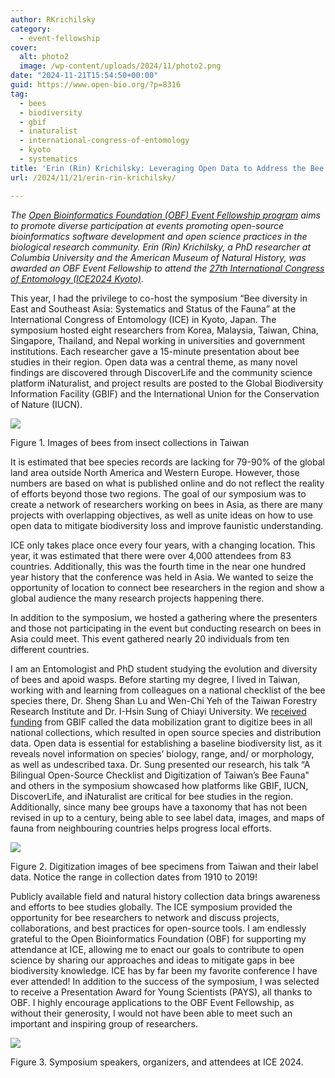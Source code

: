 ```yaml
---
author: RKrichilsky
category:
  - event-fellowship
cover:
  alt: photo2
  image: /wp-content/uploads/2024/11/photo2.png
date: "2024-11-21T15:54:50+00:00"
guid: https://www.open-bio.org/?p=8316
tag:
  - bees
  - biodiversity
  - gbif
  - inaturalist
  - international-congress-of-entomology
  - kyoto
  - systematics
title: 'Erin (Rin) Krichilsky: Leveraging Open Data to Address the Bee Biodiversity Crisis'
url: /2024/11/21/erin-rin-krichilsky/

---
```

_The [Open Bioinformatics Foundation (OBF) Event Fellowship program](/travel-awards) aims to promote diverse participation at events promoting open-source bioinformatics software development and open science practices in the biological research community. Erin (Rin) Krichilsky, a PhD researcher at Columbia University and the American Museum of Natural History, was awarded an OBF Event Fellowship to attend the [27th International Congress of Entomology (ICE2024 Kyoto)](https://ice2024.org/)_.

This year, I had the privilege to co-host the symposium “Bee diversity in East and Southeast Asia: Systematics and Status of the Fauna” at the International Congress of Entomology (ICE) in Kyoto, Japan. The symposium hosted eight researchers from Korea, Malaysia, Taiwan, China, Singapore, Thailand, and Nepal working in universities and government institutions. Each researcher gave a 15-minute presentation about bee studies in their region. Open data was a central theme, as many novel findings are discovered through DiscoverLife and the community science platform iNaturalist, and project results are posted to the Global Biodiversity Information Facility (GBIF) and the International Union for the Conservation of Nature (IUCN).

![](/wp-content/uploads/2024/11/figure1-1-1024x366.png)

Figure 1. Images of bees from insect collections in Taiwan

It is estimated that bee species records are lacking for 79-90% of the global land area outside North America and Western Europe. However, those numbers are based on what is published online and do not reflect the reality of efforts beyond those two regions. The goal of our symposium was to create a network of researchers working on bees in Asia, as there are many projects with overlapping objectives, as well as unite ideas on how to use open data to mitigate biodiversity loss and improve faunistic understanding.

ICE only takes place once every four years, with a changing location. This year, it was estimated that there were over 4,000 attendees from 83 countries. Additionally, this was the fourth time in the near one hundred year history that the conference was held in Asia. We wanted to seize the opportunity of location to connect bee researchers in the region and show a global audience the many research projects happening there.

In addition to the symposium, we hosted a gathering where the presenters and those not participating in the event but conducting research on bees in Asia could meet. This event gathered nearly 20 individuals from ten different countries.

I am an Entomologist and PhD student studying the evolution and diversity of bees and apoid wasps. Before starting my degree, I lived in Taiwan, working with and learning from colleagues on a national checklist of the bee species there, Dr. Sheng Shan Lu and Wen-Chi Yeh of the Taiwan Forestry Research Institute and Dr. I-Hsin Sung of Chiayi University. We [received funding](https://www.gbif.org/project/BIFA6_033/a-bilingual-open-source-checklist-and-digitization-of-taiwans-bee-fauna) from GBIF called the data mobilization grant to digitize bees in all national collections, which resulted in open source species and distribution data. Open data is essential for establishing a baseline biodiversity list, as it reveals novel information on species’ biology, range, and/ or morphology, as well as undescribed taxa. Dr. Sung presented our research, his talk “A Bilingual Open-Source Checklist and Digitization of Taiwan’s Bee Fauna" and others in the symposium showcased how platforms like GBIF, IUCN, DiscoverLife, and iNaturalist are critical for bee studies in the region. Additionally, since many bee groups have a taxonomy that has not been revised in up to a century, being able to see label data, images, and maps of fauna from neighbouring countries helps progress local efforts.

![](/wp-content/uploads/2024/11/Screenshot-2024-11-20-at-1.19.20-PM-1024x789.png)

Figure 2. Digitization images of bee specimens from Taiwan and their label data. Notice the range in collection dates from 1910 to 2019!

Publicly available field and natural history collection data brings awareness and efforts to bee studies globally. The ICE symposium provided the opportunity for bee researchers to network and discuss projects, collaborations, and best practices for open-source tools. I am endlessly grateful to the Open Bioinformatics Foundation (OBF) for supporting my attendance at ICE, allowing me to enact our goals to contribute to open science by sharing our approaches and ideas to mitigate gaps in bee biodiversity knowledge. ICE has by far been my favorite conference I have ever attended! In addition to the success of the symposium, I was selected to receive a Presentation Award for Young Scientists (PAYS), all thanks to OBF. I highly encourage applications to the OBF Event Fellowship, as without their generosity, I would not have been able to meet such an important and inspiring group of researchers.

![](/wp-content/uploads/2024/11/figure3-1024x748.png)

Figure 3. Symposium speakers, organizers, and attendees at ICE 2024.

